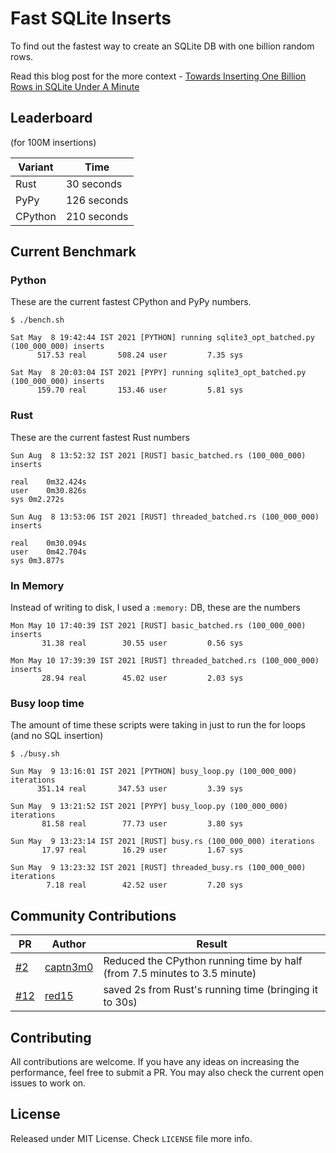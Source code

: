 # Fast SQLite Inserts

To find out the fastest way to create an SQLite DB with one billion random rows.

Read this blog post for the more context - [Towards Inserting One Billion Rows in SQLite Under A Minute](https://avi.im/blag/2021/fast-sqlite-inserts/)

## Leaderboard

(for 100M insertions)

Variant       | Time
------------- | -------------
Rust  | 30 seconds
PyPy  | 126 seconds
CPython  | 210 seconds

## Current Benchmark

### Python

These are the current fastest CPython and PyPy numbers.

```shell
$ ./bench.sh

Sat May  8 19:42:44 IST 2021 [PYTHON] running sqlite3_opt_batched.py (100_000_000) inserts
      517.53 real       508.24 user         7.35 sys

Sat May  8 20:03:04 IST 2021 [PYPY] running sqlite3_opt_batched.py (100_000_000) inserts
      159.70 real       153.46 user         5.81 sys
```

### Rust

These are the current fastest Rust numbers

```
Sun Aug  8 13:52:32 IST 2021 [RUST] basic_batched.rs (100_000_000) inserts

real	0m32.424s
user	0m30.826s
sys	0m2.272s

Sun Aug  8 13:53:06 IST 2021 [RUST] threaded_batched.rs (100_000_000) inserts

real	0m30.094s
user	0m42.704s
sys	0m3.877s
```

### In Memory

Instead of writing to disk, I used a `:memory:` DB, these are the numbers

```
Mon May 10 17:40:39 IST 2021 [RUST] basic_batched.rs (100_000_000) inserts
       31.38 real        30.55 user         0.56 sys

Mon May 10 17:39:39 IST 2021 [RUST] threaded_batched.rs (100_000_000) inserts
       28.94 real        45.02 user         2.03 sys
```

### Busy loop time

The amount of time these scripts were taking in just to run the for loops (and no SQL insertion)

```
$ ./busy.sh

Sun May  9 13:16:01 IST 2021 [PYTHON] busy_loop.py (100_000_000) iterations
      351.14 real       347.53 user         3.39 sys

Sun May  9 13:21:52 IST 2021 [PYPY] busy_loop.py (100_000_000) iterations
       81.58 real        77.73 user         3.80 sys

Sun May  9 13:23:14 IST 2021 [RUST] busy.rs (100_000_000) iterations
       17.97 real        16.29 user         1.67 sys

Sun May  9 13:23:32 IST 2021 [RUST] threaded_busy.rs (100_000_000) iterations
        7.18 real        42.52 user         7.20 sys
```

## Community Contributions

| PR  | Author  | Result  |
|---|---|---|
| [#2](https://github.com/avinassh/fast-sqlite3-inserts/pull/2)  | [captn3m0](https://github.com/captn3m0)  | Reduced the CPython running time by half (from 7.5 minutes to 3.5 minute)  |
| [#12](https://github.com/avinassh/fast-sqlite3-inserts/pull/12)  | [red15](https://github.com/red15)  | saved 2s from Rust's running time (bringing it to 30s)  |


## Contributing

All contributions are welcome. If you have any ideas on increasing the performance, feel free to submit a PR. You may also check the current open issues to work on.

## License

Released under MIT License. Check `LICENSE` file more info.
